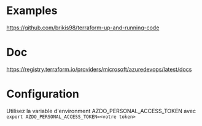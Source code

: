 # Examples 

https://github.com/brikis98/terraform-up-and-running-code

# Doc 

https://registry.terraform.io/providers/microsoft/azuredevops/latest/docs

# Configuration

Utilisez la variable d'environment AZDO_PERSONAL_ACCESS_TOKEN avec `export AZDO_PERSONAL_ACCESS_TOKEN=<votre token>`
